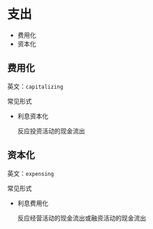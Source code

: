 # 支出

* 费用化
* 资本化

## 费用化

英文：`capitalizing`

常见形式

* 利息资本化

    反应投资活动的现金流出

## 资本化

英文：`expensing`

常见形式

* 利息费用化

    反应经营活动的现金流出或融资活动的现金流出